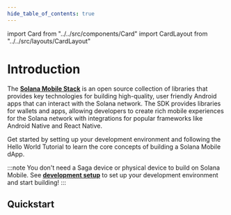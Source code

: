 ```yaml
--- 
hide_table_of_contents: true
---
```


import Card from "../../src/components/Card"
import CardLayout from "../../src/layouts/CardLayout"


# Introduction

The [**Solana Mobile Stack**](https://github.com/solana-mobile) is an open source collection of libraries that provides key technologies for building high-quality, user friendly Android apps that can interact with the Solana network. The SDK provides libraries for wallets and apps, allowing developers to create rich mobile experiences for the Solana network with integrations for popular frameworks like Android Native and React Native. 

Get started by setting up your development environment and following the Hello World Tutorial to learn the core concepts of building a Solana Mobile dApp.

:::note
You don't need a Saga device or physical device to build on Solana Mobile. See [**development setup**](getting-started/development_setup) to set up your development environment and start building!
:::

## Quickstart     
<CardLayout>
    <Card
        to="development_setup"
        header={{
            label: "Setup Development",
            translateId: "development-setup",
        }}
        body={{
            label: "Quickly set up your Android device and integrate your app with Mobile Wallet Adapter.",
            translateId: "development-setup-body",
        }}
    />
    <Card
        to="hello_world_tutorial"
        header={{
            label: "Hello World React Native Tutorial",
            translateId: "developer-programs",
        }}
        body={{
            label: "Learn how to write your first Solana Mobile React Native app with a step-by-step tutorial.",
            translateId: "learn-programs",
        }}
    />
    <Card
        to="../sample-apps/sample_app_overview"
        header={{
            label: "Learn Through Example Apps",
            translateId: "sample-app-collection",
        }}
        body={{
            label: "Browse through and learn from our collection of sample apps.",
            translateId: "sample-app-collection-body",
        }}
    />

</CardLayout>

